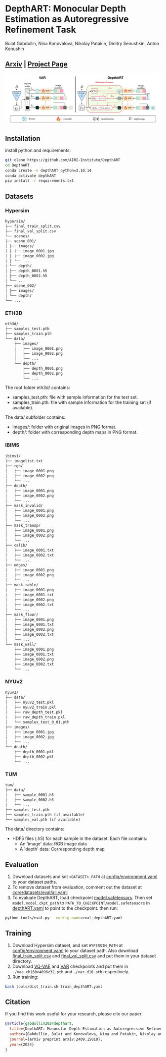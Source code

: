 # DepthART: Monocular Depth Estimation as Autoregressive Refinement Task
Bulat Gabdullin, Nina Konovalova, Nikolay Patakin, Dmitry Senushkin, Anton Konushin
## [Arxiv](https://arxiv.org/abs/2409.15010) | [Project Page](https://depthart.github.io/)

![depthart](assets/DepthART.png)

## Installation
install python and requirements:
```bash
git clone https://github.com/AIRI-Institute/DepthART
cd DepthART
conda create -n depthART python=3.10.14
conda activate depthART
pip install -r requirements.txt
```


## Datasets

### Hypersim
```
hypersim/
├── final_train_split.csv
├── final_val_split.csv
└── scenes/
├── scene_001/
│ ├── images/
│ │ ├── image_0001.jpg
│ │ ├── image_0002.jpg
│ │ └── ...
│ └── depth/
│ ├── depth_0001.h5
│ ├── depth_0002.h5
│ └── ...
├── scene_002/
│ ├── images/
│ └── depth/
└── ...
```


### ETH3D
```
eth3d/
├── samples_test.pth
├── samples_train.pth
└── data/
    ├── images/
    │   ├── image_0001.png
    │   ├── image_0002.png
    │   └── ...
    └── depth/
        ├── depth_0001.png
        ├── depth_0002.png
        └── ...
```
The root folder eth3d/ contains:
 - samples_test.pth: file with sample information for the test set.
 - samples_train.pth: file with sample information for the training set (if available).


The data/ subfolder contains:
 - images/: folder with original images in PNG format.
 - depth/: folder with corresponding depth maps in PNG format.



### IBIMS

```
ibims1/
├── imagelist.txt
├── rgb/
│   ├── image_0001.png
│   ├── image_0002.png
│   └── ...
├── depth/
│   ├── image_0001.png
│   ├── image_0002.png
│   └── ...
├── mask_invalid/
│   ├── image_0001.png
│   ├── image_0002.png
│   └── ...
├── mask_transp/
│   ├── image_0001.png
│   ├── image_0002.png
│   └── ...
├── calib/
│   ├── image_0001.txt
│   ├── image_0002.txt
│   └── ...
├── edges/
│   ├── image_0001.png
│   ├── image_0002.png
│   └── ...
├── mask_table/
│   ├── image_0001.png
│   ├── image_0001.txt
│   ├── image_0002.png
│   ├── image_0002.txt
│   └── ...
├── mask_floor/
│   ├── image_0001.png
│   ├── image_0001.txt
│   ├── image_0002.png
│   ├── image_0002.txt
│   └── ...
└── mask_wall/
    ├── image_0001.png
    ├── image_0001.txt
    ├── image_0002.png
    ├── image_0002.txt
    └── ...
```

### NYUv2
```
nyuv2/
├── data/
│   ├── nyuv2_test.pkl
│   ├── nyuv2_train.pkl
│   ├── raw_depth_test.pkl
│   ├── raw_depth_train.pkl
│   └── samples_test_0_01.pth
├── images/
│   ├── image_0001.jpg
│   ├── image_0002.jpg
│   └── ...
└── depth/
    ├── depth_0001.pkl
    ├── depth_0002.pkl
    └── ...
```

### TUM
```
tum/
├── data/
│   ├── sample_0001.h5
│   ├── sample_0002.h5
│   └── ...
├── samples_test.pth
├── samples_train.pth (if available)
└── samples_val.pth (if available)
```


The data/ directory contains:
  - HDF5 files (.h5) for each sample in the dataset. Each file contains:
    - An 'image' data: RGB image data
    - A 'depth' data: Corresponding depth map


## Evaluation
1. Download datasets and set `<DATASET>_PATH` at [config/environment.yaml](config/environment.yaml) to your dataset paths.
2. To remove dataset from evaluation, comment out the dataset at [core/datasets/eval/all.yaml](config/core/datasets/eval/all.yaml)
3. To evaluate DepthART, load checkpoint [model.safetensors](https://drive.google.com/file/d/11-G5lpT9OM0LQRoczW0Hb15akX300wpG/view?usp=sharing). Then set `model.model.ckpt_path` to `PATH_TO_CHECKPOINT/model.safetensors` in 
[depthART.yaml](depthart/depth-estimation/config/launch/eval/depthART.yaml) to point to the checkpoint.
then run:
```bash
python tools/eval.py --config-name=eval_depthART.yaml
```

## Training
1. Download Hypersim dataset, and set `HYPERSIM_PATH` at [config/environment.yaml](config/environment.yaml) to your dataset path. Also download [final_train_split.csv](final_train_split.csv) and [final_val_split.csv](final_val_split.csv) and put them in your dataset directory.
2. Download [VQ-VAE](https://huggingface.co/FoundationVision/var/resolve/main/vae_ch160v4096z32.pth) and [VAR](https://huggingface.co/FoundationVision/var/resolve/main/var_d16.pth) checkpoints and put them in `./vae_ch160v4096z32.pth` and `./var_d16.pth` respectively.
3. Run training:
```bash
bash tools/dist_train.sh train_depthART.yaml
```

## Citation
If you find this work useful for your research, please cite our paper:

```bibtex
@article{gabdullin2024depthart,
  title={DepthART: Monocular Depth Estimation as Autoregressive Refinement Task},
  author={Gabdullin, Bulat and Konovalova, Nina and Patakin, Nikolay and Senushkin, Dmitry and Konushin, Anton},
  journal={arXiv preprint arXiv:2409.15010},
  year={2024}
}
```